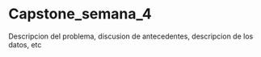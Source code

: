 # Capstone_semana_4
Descripcion del problema, discusion de antecedentes, descripcion de los datos, etc
